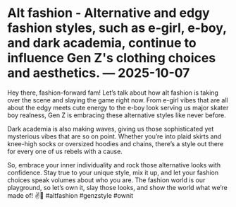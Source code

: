 # Alt fashion - Alternative and edgy fashion styles, such as e-girl, e-boy, and dark academia, continue to influence Gen Z's clothing choices and aesthetics. — 2025-10-07

Hey there, fashion-forward fam! Let’s talk about how alt fashion is taking over the scene and slaying the game right now. From e-girl vibes that are all about the edgy meets cute energy to the e-boy look serving us major skater boy realness, Gen Z is embracing these alternative styles like never before.

Dark academia is also making waves, giving us those sophisticated yet mysterious vibes that are so on point. Whether you’re into plaid skirts and knee-high socks or oversized hoodies and chains, there’s a style out there for every one of us rebels with a cause.

So, embrace your inner individuality and rock those alternative looks with confidence. Stay true to your unique style, mix it up, and let your fashion choices speak volumes about who you are. The fashion world is our playground, so let’s own it, slay those looks, and show the world what we’re made of! ✌️🖤 #altfashion #genzstyle #ownit